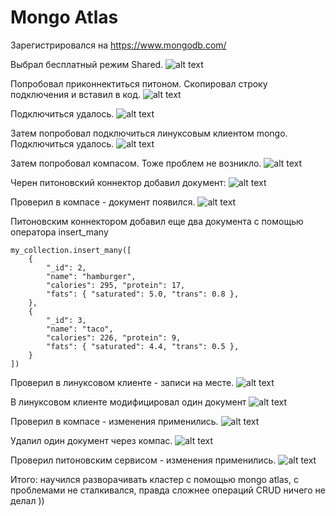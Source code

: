 # Mongo Atlas

Зарегистрировался на https://www.mongodb.com/

Выбрал бесплатный режим Shared.
![alt text](https://github.com/kot-mechanic/mongodb_otus/blob/main/screen/2022-02-09%2016_08_15-Window.png)

Попробовал приконнектиться питоном. Скопировал строку подключения и вставил в код. 
![alt text](https://github.com/kot-mechanic/mongodb_otus/blob/main/screen/2022-02-09%2016_19_36-Window.png)

Подключиться удалось.
![alt text](https://github.com/kot-mechanic/mongodb_otus/blob/main/screen/2022-02-09%2016_53_01-Window.png)

Затем попробовал подключиться линуксовым клиентом mongo. Подключиться удалось.
![alt text](https://github.com/kot-mechanic/mongodb_otus/blob/main/screen/2022-02-09%2017_31_34-Window.png)

Затем попробовал компасом. Тоже проблем не возникло.
![alt text](https://github.com/kot-mechanic/mongodb_otus/blob/main/screen/2022-02-09%2017_34_43-Window.png)

Черен питоновский коннектор добавил документ:
![alt text](https://github.com/kot-mechanic/mongodb_otus/blob/main/screen/2022-02-09%2018_49_24-Window.png)

Проверил в компасе - документ появился.
![alt text](https://github.com/kot-mechanic/mongodb_otus/blob/main/screen/2022-02-09%2018_49_50-Window.png)

Питоновским коннектором добавил еще два документа с помощью оператора insert_many

```{r eval=FALSE}
my_collection.insert_many([
    {
        "_id": 2,
        "name": "hamburger",
        "calories": 295, "protein": 17,
        "fats": { "saturated": 5.0, "trans": 0.8 },
    },
    {
        "_id": 3,
        "name": "taco",
        "calories": 226, "protein": 9,
        "fats": { "saturated": 4.4, "trans": 0.5 },
    }
])
```

Проверил в линуксовом клиенте - записи на месте.
![alt text](https://github.com/kot-mechanic/mongodb_otus/blob/main/screen/2022-02-09%2018_54_42-Window.png)

В линуксовом клиенте модифицировал один документ
![alt text](https://github.com/kot-mechanic/mongodb_otus/blob/main/screen/2022-02-09%2019_13_43-Window.png)

Проверил в компасе - изменения применились.
![alt text](https://github.com/kot-mechanic/mongodb_otus/blob/main/screen/2022-02-09%2019_15_38-Window.png)

Удалил один документ через компас.
![alt text](https://github.com/kot-mechanic/mongodb_otus/blob/main/screen/2022-02-09%2019_17_04-Window.png)

Проверил питоновским сервисом - изменения применились.
![alt text](https://github.com/kot-mechanic/mongodb_otus/blob/main/screen/2022-02-09%2019_18_40-Window.png)

Итого: научился разворачивать кластер с помощью mongo atlas, с проблемами не сталкивался, правда сложнее операций CRUD ничего не делал ))
